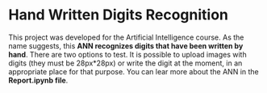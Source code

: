 # Hand Written Digits Recognition
This project was developed for the Artificial Intelligence course. As the name suggests, this **ANN recognizes digits that have been written by hand**. There are two options to test. It is possible to upload images with digits (they must be 28px*28px) or write the digit at the moment, in an appropriate place for that purpose.
You can lear more about the ANN in the **Report.ipynb file**.
